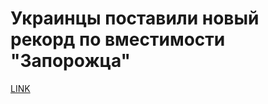 # Украинцы поставили новый рекорд по вместимости "Запорожца"



[LINK](https://varlamov.ru/2940282.html)